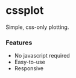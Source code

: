 cssplot
=======

Simple, css-only plotting.


### Features

 * No javascript required
 * Easy-to-use
 * Responsive

